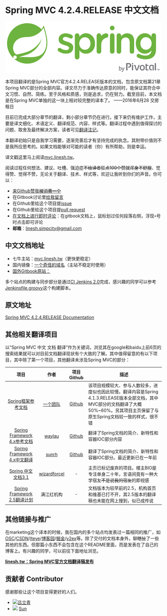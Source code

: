 # Spring MVC 4.2.4.RELEASE 中文文档

![Spring Logo](./spring-logo.png)

本项目翻译的是Spring MVC官方4.2.4.RELEASE版本的文档，包含原文档第21章Spring MVC部分的全部内容。译文尽力于准确传达原意的同时，能保证其符合中文习惯、自然、简练。至于风格和质感，则是追求，仍在努力。截至目前，本文档是在Spring MVC单独的这一块上相对较完整的译本了。 ——2016年6月28 交房租日

目前已完成大部分章节的翻译，剩小部分章节仍在进行。接下来仍有维护工作，主要是译文细化、术语定义、翻译规范、内容、样式等。翻译过程中遇到值得探讨的问题、取舍及最终解决方案，读者可见[翻译注记](NOTES.md)。

本翻译初始只是自我学习需要，逐渐完善后才有坚持完成的执念。其附带价值则不是我所应思考的。如果文档能够对可能的读者（你）有所帮助，则是幸运。

译文戳这里马上阅读[mvc.linesh.tw](http://mvc.linesh.tw)。

阅读过程任何想法、建议、吐槽、强迫症~~不给译者狂点100个赞就浑身不舒服~~、觉得赞、觉得不赞，无论关于翻译、技术、样式等，欢迎让我听到你们的声音。你可以：

* [来Github赞我~~被消费一个~~](https://github.com/linesh-simplicity/translation-spring-mvc-4-documentation)
* 在Gitbook讨论里[给我留言](https://www.gitbook.com/book/linesh/spring-mvc-documentation-linesh-translation/discussions)
* 在Github里给这个项目提[issue](https://github.com/linesh-simplicity/gitbook-translation-spring-mvc-documentation/issues)
* 在Github里给这个项目提[pull request](https://github.com/linesh-simplicity/translation-spring-mvc-4-documentation/pulls)
* [在文档上进行即时评论](http://mvc.linesh.tw)：在gitbook文档上，鼠标划过任何段落右侧，浮现`+`号时点击即可评论
* **邮箱**：linesh.simpcity@gmail.com

## 中文文档地址

* 七牛主站：[mvc.linesh.tw](http://mvc.linesh.tw)（更快更稳定）
* 国内镜像：[一个奇怪的域名](http://7xvpsh.com1.z0.glb.clouddn.com)（主站不稳定时使用）
* [国外Gitbook原站：](https://linesh.gitbooks.io/spring-mvc-documentation-linesh-translation/content/)

多个站点的构建与同步部分是通过[CI Jenkins 2.0](https://jenkins.io/2.0/)完成，感兴趣的同学可以参考[Jenkinsfile.groovy](https://github.com/linesh-simplicity/translation-spring-mvc-4-documentation/blob/master/Jenkinsfile.groovy)这个构建脚本。

## 原文地址
[Spring MVC 4.2.4.RELEASE Documentation](http://docs.spring.io/spring-framework/docs/4.2.4.RELEASE/spring-framework-reference/html/mvc.html)

## 其他相关翻译项目

以“Spring MVC 中文 文档 翻译”作为关键词，浏览其在google和baidu上前6页的搜索结果就可以对目前文档翻译现状有个大致的了解。其中值得留意的有以下项目，其中除了第一个项目，其他翻译未涉及Spring MVC的部分：

| 项目 | 作者 | 项目Github | 描述 |
| :---: | :---: | :---: | --- |
| [Spring框架参考文档](http://spring.cndocs.tk) | [一个团队](http://blog.csdn.net/isea533/article/details/50450289) | [Github](http://git.oschina.net/free/spring-framework-reference) | 该项目规模较大、参与人数较多，进度似也因此较慢。翻译内容是Spring 4.1.3.RELEASE版本全部文档，其中MVC部分的文档翻译了大概50%~60%。另其项目主页保留了与原生Spring文档较一致的样式，很不错 |
| [Spring Framework 4.x参考文档](https://waylau.gitbooks.io/spring-framework-4-reference/content/) | [waylau](https://github.com/waylau) | [Github](https://github.com/waylau/spring-framework-4-reference) | 翻译了Spring文档的简介、新特性和容器IOC部分内容 |
| [Spring Framework 4.x中文翻译](https://sunrh.gitbooks.io/spring4-reference-chinese/content/) | [sunrh](https://github.com/sunrh) | [Github](https://github.com/sunrh/spring-reference-chinese) | 翻译了Spring文档的简介、新特性和容器IOC部分。最近更新已在一年前 |
| [Spring 中文文档3.1](https://wizardforcel.gitbooks.io/spring-doc-3x/content/) | [wizardforcel](https://github.com/wizardforcel) | - | 主页已标记废弃的项目。楼主BIO是专注单身二十年，言语间竟有一种大学宿友~~不是说我的宿友~~的即视感 |
| [Spring Framework 2.5翻译计划](http://javasalatu.iteye.com/blog/1212618) | 满江红机构 | - | 文档版本为较早前的2.5，机构首页和维基已打不开，其2.5版本的翻译稿也未能在网上搜到，似已成传说 |

## 其他链接与推广

在marketing这个译本的时候，我在国内的多个站点均发表过一篇相同的推广，如[OSC](http://my.oschina.net/u/1581831/blog/700769)/[CSDN](http://blog.csdn.net/codecleaner/article/details/51758452)/[Iteye](http://sodagreen-simplicity.iteye.com/admin/blogs/2307252)/[博客园](http://www.cnblogs.com/natasha-yarovenko/p/5616369.html)/[掘金](https://gold.xitu.io/entry/576e56962e958a00572bdb38/detail)/[v2ex](http://www.v2ex.com/t/288717#reply34)等。除了交付的文档本身外，聊~~瞎扯~~了一些其他的东西。但那篇小东西不会包含在这个README里面，而是发表在了自己的博客上。有兴趣的同学，可以前往下面地址浏览。

[**linesh.tw：Spring MVC官方文档翻译稿发布**](http://blog.linesh.tw/#/posts/2016-06-23-spring-mvc-documentation-reference)

## 贡献者 Contributor

感谢那些让这个项目变得更好的人们。

* ![]( https://avatars0.githubusercontent.com/u/4997466?v=3&s=20)[吕立青](https://github.com/JimmyLv)
* ![](https://avatars0.githubusercontent.com/u/2171071?v=3&s=20) [Sun](https://github.com/yaming116)
